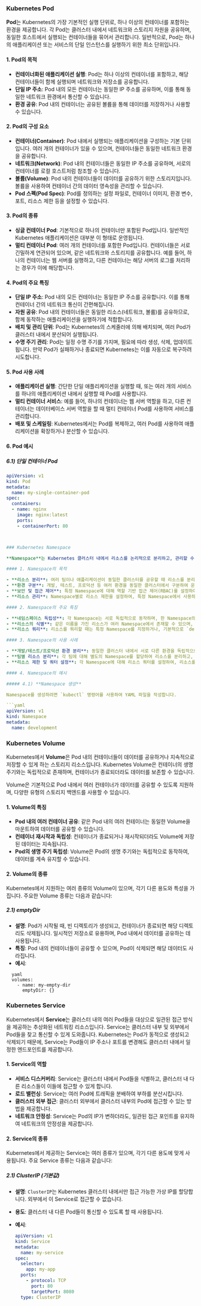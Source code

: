 ### Kubernetes Pod

**Pod**는 Kubernetes의 가장 기본적인 실행 단위로, 하나 이상의 컨테이너를 포함하는 환경을 제공합니다. 각 Pod는 클러스터 내에서 네트워크와 스토리지 자원을 공유하며, 동일한 호스트에서 실행되는 컨테이너들을 묶어서 관리합니다. 일반적으로, Pod는 하나의 애플리케이션 또는 서비스의 단일 인스턴스를 실행하기 위한 최소 단위입니다.

#### 1. Pod의 목적

- **컨테이너화된 애플리케이션 실행**: Pod는 하나 이상의 컨테이너를 포함하고, 해당 컨테이너들이 함께 실행되며 네트워크와 저장소를 공유합니다.
- **단일 IP 주소**: Pod 내의 모든 컨테이너는 동일한 IP 주소를 공유하며, 이를 통해 동일한 네트워크 환경에서 통신할 수 있습니다.
- **환경 공유**: Pod 내의 컨테이너는 공유된 볼륨을 통해 데이터를 저장하거나 사용할 수 있습니다.

#### 2. Pod의 구성 요소

- **컨테이너(Container)**: Pod 내에서 실행되는 애플리케이션을 구성하는 기본 단위입니다. 여러 개의 컨테이너가 있을 수 있으며, 컨테이너들은 동일한 네트워크 환경을 공유합니다.
- **네트워크(Network)**: Pod 내의 컨테이너들은 동일한 IP 주소를 공유하며, 서로의 컨테이너를 로컬 호스트처럼 참조할 수 있습니다.
- **볼륨(Volume)**: Pod 내의 컨테이너들이 데이터를 공유하기 위한 스토리지입니다. 볼륨을 사용하여 컨테이너 간의 데이터 영속성을 관리할 수 있습니다.
- **Pod 스펙(Pod Spec)**: Pod를 정의하는 설정 파일로, 컨테이너 이미지, 환경 변수, 포트, 리소스 제한 등을 설정할 수 있습니다.

#### 3. Pod의 종류

- **싱글 컨테이너 Pod**: 기본적으로 하나의 컨테이너만 포함된 Pod입니다. 일반적인 Kubernetes 애플리케이션은 대부분 이 형태로 운영됩니다.
- **멀티 컨테이너 Pod**: 여러 개의 컨테이너를 포함한 Pod입니다. 컨테이너들은 서로 긴밀하게 연관되어 있으며, 같은 네트워크와 스토리지를 공유합니다. 예를 들어, 하나의 컨테이너는 웹 서버를 실행하고, 다른 컨테이너는 해당 서버의 로그를 처리하는 경우가 이에 해당합니다.

#### 4. Pod의 주요 특징

- **단일 IP 주소**: Pod 내의 모든 컨테이너는 동일한 IP 주소를 공유합니다. 이를 통해 컨테이너 간의 네트워크 통신이 간편해집니다.
- **자원 공유**: Pod 내의 컨테이너들은 동일한 리소스(네트워크, 볼륨)를 공유하므로, 함께 동작하는 애플리케이션을 실행하기에 적합합니다.
- **배치 및 관리 단위**: Pod는 Kubernetes의 스케줄러에 의해 배치되며, 여러 Pod가 클러스터 내에서 분산되어 실행됩니다.
- **수명 주기 관리**: Pod는 일정 수명 주기를 가지며, 필요에 따라 생성, 삭제, 업데이트됩니다. 만약 Pod가 실패하거나 종료되면 Kubernetes는 이를 자동으로 복구하려 시도합니다.

#### 5. Pod 사용 사례

- **애플리케이션 실행**: 간단한 단일 애플리케이션을 실행할 때, 또는 여러 개의 서비스를 하나의 애플리케이션 내에서 실행할 때 Pod를 사용합니다.
- **멀티 컨테이너 서비스**: 예를 들어, 하나의 컨테이너는 웹 서버 역할을 하고, 다른 컨테이너는 데이터베이스 서버 역할을 할 때 멀티 컨테이너 Pod를 사용하여 서비스를 관리합니다.
- **배포 및 스케일링**: Kubernetes에서는 Pod를 복제하고, 여러 Pod를 사용하여 애플리케이션을 확장하거나 분산할 수 있습니다.

#### 6. Pod 예시

##### 6.1) **단일 컨테이너 Pod**

```yaml
apiVersion: v1
kind: Pod
metadata:
  name: my-single-container-pod
spec:
  containers:
  - name: nginx
    image: nginx:latest
    ports:
    - containerPort: 80



### Kubernetes Namespace

**Namespace**는 Kubernetes 클러스터 내에서 리소스를 논리적으로 분리하고, 관리할 수 있는 방법을 제공합니다. 여러 개의 Namespace를 사용하면, 같은 클러스터 내에서 서로 다른 환경(예: 개발, 테스트, 프로덕션)을 독립적으로 운영할 수 있으며, 리소스를 격리하여 충돌을 방지할 수 있습니다. 또한, 같은 이름의 리소스가 각기 다른 Namespace에서 존재할 수 있어, 이름 충돌을 해결할 수 있습니다.

#### 1. Namespace의 목적

- **리소스 분리**: 여러 팀이나 애플리케이션이 동일한 클러스터를 공유할 때 리소스를 분리하여 서로의 작업에 영향을 미치지 않도록 합니다.
- **환경 구분**: 개발, 테스트, 프로덕션 등 여러 환경을 동일한 클러스터에서 구분하여 운영할 수 있습니다.
- **보안 및 접근 제어**: 특정 Namespace에 대해 역할 기반 접근 제어(RBAC)를 설정하여 보안을 강화할 수 있습니다.
- **리소스 관리**: Namespace별로 리소스 제한을 설정하여, 특정 Namespace에서 사용하는 리소스를 제한하고 관리할 수 있습니다.

#### 2. Namespace의 주요 특징

- **네임스페이스 독립성**: 각 Namespace는 서로 독립적으로 동작하며, 한 Namespace의 리소스는 다른 Namespace와 격리됩니다.
- **리소스의 식별**: 같은 이름을 가진 리소스가 여러 Namespace에서 존재할 수 있으며, 리소스 이름은 Namespace와 결합되어 유일하게 식별됩니다.
- **리소스 쿼리**: 리소스를 쿼리할 때는 특정 Namespace를 지정하거나, 기본적으로 `default` Namespace를 사용합니다.

#### 3. Namespace의 사용 사례

- **개발/테스트/프로덕션 환경 분리**: 동일한 클러스터 내에서 서로 다른 환경을 독립적으로 운영할 수 있습니다.
- **팀별 리소스 분리**: 각 팀에 대해 별도의 Namespace를 할당하여 리소스를 분리하고, 팀별로 권한을 관리할 수 있습니다.
- **리소스 제한 및 쿼터 설정**: 각 Namespace에 대해 리소스 쿼터를 설정하여, 리소스를 관리하고 과다한 사용을 방지할 수 있습니다.

#### 4. Namespace의 예시

##### 4.1) **Namespace 생성**

Namespace를 생성하려면 `kubectl` 명령어를 사용하여 YAML 파일을 작성합니다.

```yaml
apiVersion: v1
kind: Namespace
metadata:
  name: development
```


### Kubernetes Volume

Kubernetes에서 **Volume**은 Pod 내의 컨테이너들이 데이터를 공유하거나 지속적으로 저장할 수 있게 하는 스토리지 리소스입니다.
Kubernetes Volume은 컨테이너의 생명 주기와는 독립적으로 존재하며, 컨테이너가 종료되더라도 데이터를 보존할 수 있습니다. 

Volume은 기본적으로 Pod 내에서 여러 컨테이너가 데이터를 공유할 수 있도록 지원하며, 다양한 유형의 스토리지 백엔드를 사용할 수 있습니다.

#### 1. Volume의 특징

- **Pod 내의 여러 컨테이너 공유**: 같은 Pod 내의 여러 컨테이너는 동일한 Volume을 마운트하여 데이터를 공유할 수 있습니다.
- **컨테이너 재시작과 독립성**: 컨테이너가 종료되거나 재시작되더라도 Volume에 저장된 데이터는 지속됩니다.
- **Pod의 생명 주기 독립성**: Volume은 Pod의 생명 주기와는 독립적으로 동작하여, 데이터를 계속 유지할 수 있습니다.

#### 2. Volume의 종류

Kubernetes에서 지원하는 여러 종류의 Volume이 있으며, 각기 다른 용도와 특성을 가집니다. 주요한 Volume 종류는 다음과 같습니다:

##### 2.1) **emptyDir**
- **설명**: Pod가 시작될 때, 빈 디렉토리가 생성되고, 컨테이너가 종료되면 해당 디렉토리도 삭제됩니다. 일시적인 저장소로 유용하며, Pod 내에서 데이터를 공유하는 데 사용됩니다.
- **특징**: Pod 내의 컨테이너들이 공유할 수 있으며, Pod이 삭제되면 해당 데이터도 사라집니다.
- **예시**:

```
  yaml
  volumes:
    - name: my-empty-dir
      emptyDir: {}
```

### Kubernetes Service

Kubernetes에서 **Service**는 클러스터 내의 여러 Pod들을 대상으로 일관된 접근 방식을 제공하는 추상화된 네트워킹 리소스입니다. Service는 클러스터 내부 및 외부에서 Pod들을 찾고 통신할 수 있게 도와줍니다.
Kubernetes는 Pod가 동적으로 생성되고 삭제되기 때문에, Service는 Pod들이 IP 주소나 포트를 변경해도 클러스터 내에서 일정한 엔드포인트를 제공합니다.

#### 1. Service의 역할

- **서비스 디스커버리**: Service는 클러스터 내에서 Pod들을 식별하고, 클러스터 내 다른 리소스들이 이들에 접근할 수 있게 합니다.
- **로드 밸런싱**: Service는 여러 Pod에 트래픽을 분배하여 부하를 분산시킵니다.
- **클러스터 외부 접근**: 클러스터 외부에서 클러스터 내부의 Pod에 접근할 수 있는 방법을 제공합니다.
- **네트워크 안정성**: Service는 Pod의 IP가 변하더라도, 일관된 접근 포인트를 유지하여 네트워크의 안정성을 제공합니다.

#### 2. Service의 종류

Kubernetes에서 제공하는 Service는 여러 종류가 있으며, 각기 다른 용도에 맞게 사용됩니다. 주요 Service 종류는 다음과 같습니다:

##### 2.1) **ClusterIP (기본값)**
- **설명**: `ClusterIP`는 Kubernetes 클러스터 내에서만 접근 가능한 가상 IP를 할당합니다. 외부에서 이 Service로 접근할 수 없습니다.
- **용도**: 클러스터 내 다른 Pod들이 통신할 수 있도록 할 때 사용됩니다.
- **예시**:

  ```yaml
  apiVersion: v1
  kind: Service
  metadata:
    name: my-service
  spec:
    selector:
      app: my-app
    ports:
      - protocol: TCP
        port: 80
        targetPort: 8080
    type: ClusterIP
```
